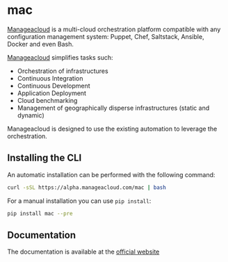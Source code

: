 # mac
[Manageacloud](https://alpha.manageacloud.com) is a multi-cloud orchestration platform compatible
 with any configuration management system: Puppet, Chef, Saltstack, Ansible,
 Docker and even Bash.

[Manageacloud](https://alpha.manageacloud.com) simplifies tasks such:
 - Orchestration of infrastructures
 - Continuous Integration
 - Continuous Development
 - Application Deployment
 - Cloud benchmarking
 - Management of geographically disperse infrastructures (static and dynamic)

Manageacloud is designed to use the existing automation to leverage the orchestration.

## Installing the CLI
An automatic installation can be performed with the following command:

```sh
curl -sSL https://alpha.manageacloud.com/mac | bash
```

For a manual installation you can use ``pip install``:
```sh
pip install mac --pre
```

## Documentation
The documentation is available at the [official website](https://alpha.manageacloud.com/docs)